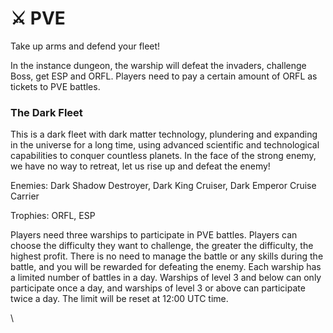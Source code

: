 # ⚔ PVE

Take up arms and defend your fleet!

In the instance dungeon, the warship will defeat the invaders, challenge Boss, get ESP and ORFL. Players need to pay a certain amount of ORFL as tickets to PVE battles.

### The Dark Fleet

This is a dark fleet with dark matter technology, plundering and expanding in the universe for a long time, using advanced scientific and technological capabilities to conquer countless planets. In the face of the strong enemy, we have no way to retreat, let us rise up and defeat the enemy!

Enemies: Dark Shadow Destroyer, Dark King Cruiser, Dark Emperor Cruise Carrier

Trophies: ORFL, ESP

Players need three warships to participate in PVE battles. Players can choose the difficulty they want to challenge, the greater the difficulty, the highest profit. There is no need to manage the battle or any skills during the battle, and you will be rewarded for defeating the enemy. Each warship has a limited number of battles in a day. Warships of level 3 and below can only participate once a day, and warships of level 3 or above can participate twice a day. The limit will be reset at 12:00 UTC time.

\
